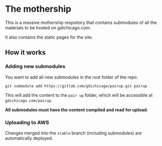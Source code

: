 # The mothership

This is a massive mothership respoitory that contains submodules of all the materials to be hosted on gdichicago.com.

It also contains the static pages for the site.

## How it works

### Adding new submodules

You want to add all new submodules in the root folder of the repo.

```
git submodule add https://gitlab.com/gdichicago/pairup.git pairup
```

This will add the content to the `pair up` folder, which will be accessible at `gdichicago.com/pairup`.

**All submodules must have the content compiled and read for upload.**

### Uploading to AWS

Changes merged into the `stable` branch (including submodules) are automatically deployed.
